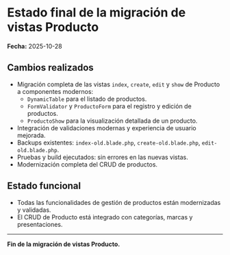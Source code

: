 # Estado final de la migración de vistas Producto

**Fecha:** 2025-10-28

## Cambios realizados

-   Migración completa de las vistas `index`, `create`, `edit` y `show` de Producto a componentes modernos:
    -   `DynamicTable` para el listado de productos.
    -   `FormValidator` y `ProductoForm` para el registro y edición de productos.
    -   `ProductoShow` para la visualización detallada de un producto.
-   Integración de validaciones modernas y experiencia de usuario mejorada.
-   Backups existentes: `index-old.blade.php`, `create-old.blade.php`, `edit-old.blade.php`.
-   Pruebas y build ejecutados: sin errores en las nuevas vistas.
-   Modernización completa del CRUD de productos.

## Estado funcional

-   Todas las funcionalidades de gestión de productos están modernizadas y validadas.
-   El CRUD de Producto está integrado con categorías, marcas y presentaciones.

---

**Fin de la migración de vistas Producto.**
